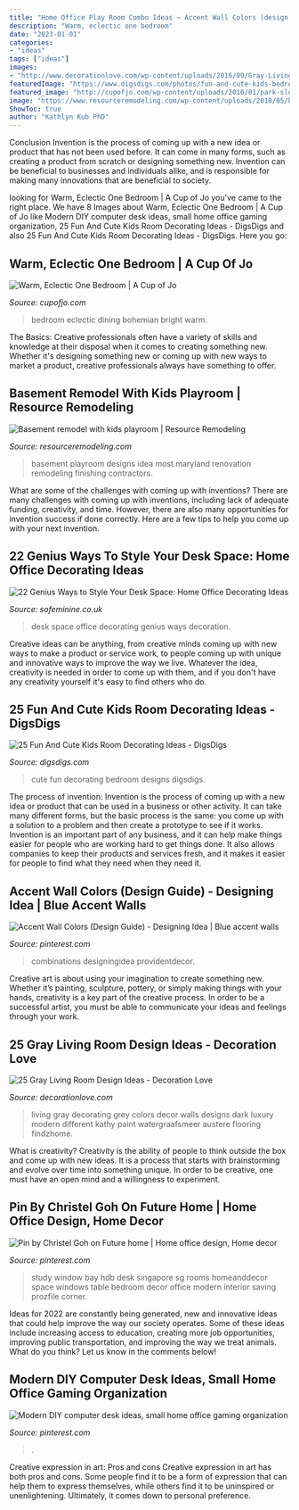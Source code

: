 ```yaml
---
title: "Home Office Play Room Combo Ideas ~ Accent Wall Colors (design Guide)"
description: "Warm, eclectic one bedroom"
date: "2023-01-01"
categories:
- "ideas"
tags: ["ideas"]
images:
- "http://www.decorationlove.com/wp-content/uploads/2016/09/Gray-Living-Room-Ideas.jpg"
featuredImage: "https://www.digsdigs.com/photos/fun-and-cute-kids-bedroom-designs-14.jpg"
featured_image: "http://cupofjo.com/wp-content/uploads/2016/01/park-slope-house-tour.jpg"
image: "https://www.resourceremodeling.com/wp-content/uploads/2018/05/basement-kids-playroom-ideas-05.jpg"
ShowToc: true
author: "Kathlyn Kub PhD"
---
```



Conclusion
Invention is the process of coming up with a new idea or product that has not been used before. It can come in many forms, such as creating a product from scratch or designing something new. Invention can be beneficial to businesses and individuals alike, and is responsible for making many innovations that are beneficial to society.

	

		
looking for Warm, Eclectic One Bedroom | A Cup of Jo you've came to the right place. We have 8 Images about Warm, Eclectic One Bedroom | A Cup of Jo like Modern DIY computer desk ideas, small home office gaming organization, 25 Fun And Cute Kids Room Decorating Ideas - DigsDigs and also 25 Fun And Cute Kids Room Decorating Ideas - DigsDigs. Here you go:
		
    
## Warm, Eclectic One Bedroom | A Cup Of Jo

<img loading=lazy src="http://cupofjo.com/wp-content/uploads/2016/01/park-slope-house-tour.jpg" onerror="this.onerror=null;this.src='https://tse3.mm.bing.net/th?id=OIP.ZKSGG6y454wWJPKQ5ziqmwHaKt&amp;pid=15.1';" alt="Warm, Eclectic One Bedroom | A Cup of Jo">

_Source: cupofjo.com_

>bedroom eclectic dining bohemian bright warm. 

	

The Basics:
Creative professionals often have a variety of skills and knowledge at their disposal when it comes to creating something new. Whether it's designing something new or coming up with new ways to market a product, creative professionals always have something to offer.

    
## Basement Remodel With Kids Playroom | Resource Remodeling

<img loading=lazy src="https://www.resourceremodeling.com/wp-content/uploads/2018/05/basement-kids-playroom-ideas-05.jpg" onerror="this.onerror=null;this.src='https://tse4.mm.bing.net/th?id=OIP.JhbL8gPOTT5V79ILINLBqgHaE7&amp;pid=15.1';" alt="Basement remodel with kids playroom | Resource Remodeling">

_Source: resourceremodeling.com_

>basement playroom designs idea most maryland renovation remodeling finishing contractors. 

	

What are some of the challenges with coming up with inventions?
There are many challenges with coming up with inventions, including lack of adequate funding, creativity, and time. However, there are also many opportunities for invention success if done correctly. Here are a few tips to help you come up with your next invention.

    
## 22 Genius Ways To Style Your Desk Space: Home Office Decorating Ideas

<img loading=lazy src="https://assets.afcdn.com/story/20150225/603123_w670.jpg" onerror="this.onerror=null;this.src='https://tse4.mm.bing.net/th?id=OIP.OZP4MTr8eHV0GVvm8vKdggHaLH&amp;pid=15.1';" alt="22 Genius Ways to Style Your Desk Space: Home Office Decorating Ideas">

_Source: sofeminine.co.uk_

>desk space office decorating genius ways decoration. 

	

Creative ideas can be anything, from creative minds coming up with new ways to make a product or service work, to people coming up with unique and innovative ways to improve the way we live. Whatever the idea, creativity is needed in order to come up with them, and if you don't have any creativity yourself it's easy to find others who do.

    
## 25 Fun And Cute Kids Room Decorating Ideas - DigsDigs

<img loading=lazy src="https://www.digsdigs.com/photos/fun-and-cute-kids-bedroom-designs-14.jpg" onerror="this.onerror=null;this.src='https://tse4.mm.bing.net/th?id=OIP.WsRv-lLDdwN-FuLoIqRSgQHaJ4&amp;pid=15.1';" alt="25 Fun And Cute Kids Room Decorating Ideas - DigsDigs">

_Source: digsdigs.com_

>cute fun decorating bedroom designs digsdigs. 

	

The process of invention:
Invention is the process of coming up with a new idea or product that can be used in a business or other activity. It can take many different forms, but the basic process is the same: you come up with a solution to a problem and then create a prototype to see if it works.
Invention is an important part of any business, and it can help make things easier for people who are working hard to get things done. It also allows companies to keep their products and services fresh, and it makes it easier for people to find what they need when they need it.

    
## Accent Wall Colors (Design Guide) - Designing Idea | Blue Accent Walls

<img loading=lazy src="https://i.pinimg.com/736x/17/d9/7c/17d97c893e9a06bf4355c158ef9a0e7b.jpg" onerror="this.onerror=null;this.src='https://tse1.mm.bing.net/th?id=OIP.Q8ivyvhUW33fPfzAEJULDgHaEt&amp;pid=15.1';" alt="Accent Wall Colors (Design Guide) - Designing Idea | Blue accent walls">

_Source: pinterest.com_

>combinations designingidea providentdecor. 

	

Creative art is about using your imagination to create something new. Whether it’s painting, sculpture, pottery, or simply making things with your hands, creativity is a key part of the creative process. In order to be a successful artist, you must be able to communicate your ideas and feelings through your work.

    
## 25 Gray Living Room Design Ideas - Decoration Love

<img loading=lazy src="http://www.decorationlove.com/wp-content/uploads/2016/09/Gray-Living-Room-Ideas.jpg" onerror="this.onerror=null;this.src='https://tse2.mm.bing.net/th?id=OIP.tVfxeoue7bcs4bKdUD_iUQHaLH&amp;pid=15.1';" alt="25 Gray Living Room Design Ideas - Decoration Love">

_Source: decorationlove.com_

>living gray decorating grey colors decor walls designs dark luxury modern different kathy paint watergraafsmeer austere flooring findzhome. 

	

What is creativity?
Creativity is the ability of people to think outside the box and come up with new ideas. It is a process that starts with brainstorming and evolve over time into something unique. In order to be creative, one must have an open mind and a willingness to experiment.

    
## Pin By Christel Goh On Future Home | Home Office Design, Home Decor

<img loading=lazy src="https://i.pinimg.com/736x/3c/a5/fb/3ca5fb127939656d9752ae4f68c47fb7--study-desk-study-rooms.jpg" onerror="this.onerror=null;this.src='https://tse2.mm.bing.net/th?id=OIP.yRdb14J2k-kHua4x2MRn1QHaLH&amp;pid=15.1';" alt="Pin by Christel Goh on Future home | Home office design, Home decor">

_Source: pinterest.com_

>study window bay hdb desk singapore sg rooms homeanddecor space windows table bedroom decor office modern interior saving prozfile corner. 

	

Ideas for 2022 are constantly being generated, new and innovative ideas that could help improve the way our society operates. Some of these ideas include increasing access to education, creating more job opportunities, improving public transportation, and improving the way we treat animals. What do you think? Let us know in the comments below!

    
## Modern DIY Computer Desk Ideas, Small Home Office Gaming Organization

<img loading=lazy src="https://i.pinimg.com/736x/0b/5e/93/0b5e93a7bf097644ed24cfdefb69b433.jpg" onerror="this.onerror=null;this.src='https://tse4.mm.bing.net/th?id=OIP.rb3Z3EfFCVshNsS4fuZwgwHaJ4&amp;pid=15.1';" alt="Modern DIY computer desk ideas, small home office gaming organization">

_Source: pinterest.com_

>. 

	

Creative expression in art: Pros and cons
Creative expression in art has both pros and cons. Some people find it to be a form of expression that can help them to express themselves, while others find it to be uninspired or unenlightening. Ultimately, it comes down to personal preference.


